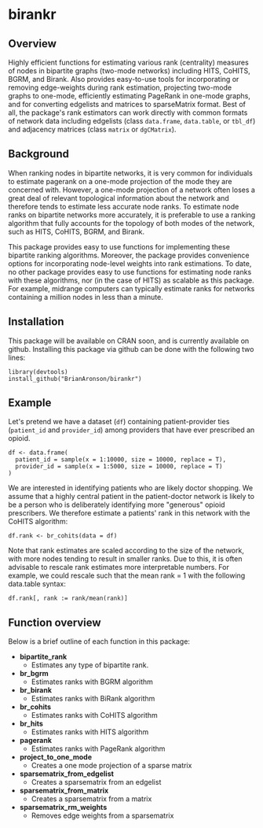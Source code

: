 ﻿# birankr

## Overview
Highly efficient functions for estimating various rank (centrality) measures of nodes in bipartite graphs (two-mode networks) including HITS, CoHITS, BGRM, and Birank. Also provides easy-to-use tools for incorporating or removing edge-weights during rank estimation, projecting two-mode graphs to one-mode, efficiently estimating PageRank in one-mode graphs, and for converting edgelists and matrices to sparseMatrix format. Best of all, the package's rank estimators can work directly with common formats of network data including edgelists (class `data.frame`, `data.table`, or `tbl_df`) and adjacency matrices (class `matrix` or `dgCMatrix`).

## Background 
When ranking nodes in bipartite networks, it is very common for individuals to estimate pagerank on a one-mode projection of the mode they are concerned with. However, a one-mode projection of a network often loses a great deal of relevant topological information about the network and therefore tends to estimate less accurate node ranks. To estimate node ranks on bipartite networks more accurately, it is preferable to use a ranking algorithm that fully accounts for the topology of both modes of the network, such as HITS, CoHITS, BGRM, and Birank. 

This package provides easy to use functions for implementing these bipartite ranking algorithms. Moreover, the package provides convenience options for incorporating node-level weights into rank estimations. To date, no other package provides easy to use functions for estimating node ranks with these algorithms, nor (in the case of HITS) as scalable as this package. For example, midrange computers can typically estimate ranks for networks containing a million nodes in less than a minute.


## Installation

This package will be available on CRAN soon, and is currently available on github. Installing this package via github can be done with the following two lines:

    library(devtools)
    install_github("BrianAronson/birankr")

## Example
Let's pretend we have a dataset (`df`) containing patient-provider ties (`patient_id` and `provider_id`) among providers that have ever prescribed an opioid.

    df <- data.frame(
      patient_id = sample(x = 1:10000, size = 10000, replace = T),
      provider_id = sample(x = 1:5000, size = 10000, replace = T)
    )

We are interested in identifying patients who are likely doctor shopping. We assume that a highly central patient in the patient-doctor network is likely to be a person who is deliberately identifying more "generous" opioid prescribers. We therefore estimate a patients' rank in this network with the CoHITS algorithm:

    df.rank <- br_cohits(data = df)
   
Note that rank estimates are scaled according to the size of the network, with more nodes tending to result in smaller ranks. Due to this, it is often advisable to rescale rank estimates more interpretable numbers. For example, we could rescale such that the mean rank = 1 with the following data.table syntax:

    df.rank[, rank := rank/mean(rank)]
    
## Function overview
Below is a brief outline of each function in this package:

- **bipartite\_rank**
    - Estimates any type of bipartite rank.
- **br\_bgrm**
    - Estimates ranks with BGRM algorithm
- **br\_birank** 
    - Estimates ranks with BiRank algorithm
- **br\_cohits**
    - Estimates ranks with CoHITS algorithm
- **br\_hits** 
    - Estimates ranks with HITS algorithm
- **pagerank**
    - Estimates ranks with PageRank algorithm
- **project\_to\_one\_mode**
    - Creates a one mode projection of a sparse matrix
- **sparsematrix\_from\_edgelist**
    - Creates a sparsematrix from an edgelist
- **sparsematrix\_from\_matrix** 
    - Creates a sparsematrix from a matrix
- **sparsematrix\_rm\_weights**
    - Removes edge weights from a sparsematrix
